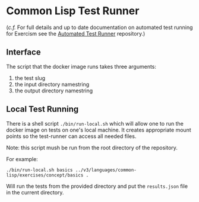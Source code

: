 # Common Lisp Test Runner

(_c.f._ For full details and up to date documentation on automated test running for Exercism see the [Automated Test Runner][automated-test-runner] repository.)

## Interface

The script that the docker image runs takes three arguments:

1. the test slug
2. the input directory namestring 
3. the output directory namestring

## Local Test Running

There is a shell script `./bin/run-local.sh` which will allow one to run the docker image on tests on one's local machine. It creates appropriate mount points so the test-runner can access all needed files.

Note: this script mush be run from the root directory of the repository.

For example:

```
./bin/run-local.sh basics ../v3/languages/common-lisp/exercises/concept/basics .
```

Will run the tests from the provided directory and put the `results.json` file in the current directory.


[automated-test-runner]: http://github.com/exercism/automated-test-runner
